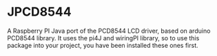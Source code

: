 JPCD8544
========

A Raspberry PI Java port of the PCD8544 LCD driver, based on arduino PCD8544 library. It uses the pi4J and wiringPI library, so to use this package into your project, you have been installed these ones first.